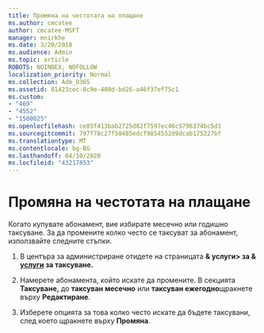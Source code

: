 ```yaml
---
title: Промяна на честотата на плащане
ms.author: cmcatee
author: cmcatee-MSFT
manager: mnirkhe
ms.date: 3/20/2018
ms.audience: Admin
ms.topic: article
ROBOTS: NOINDEX, NOFOLLOW
localization_priority: Normal
ms.collection: Adm_O365
ms.assetid: 81423cec-8c9e-408d-bd26-a46f37ef75c1
ms.custom:
- "469"
- "4552"
- "1500025"
ms.openlocfilehash: ce85f413bab2725d82f7597ec46c5796374bc5d1
ms.sourcegitcommit: 797f78c27f50485edcf9854552d9dcab175227bf
ms.translationtype: MT
ms.contentlocale: bg-BG
ms.lasthandoff: 04/10/2020
ms.locfileid: "43217853"
---
```

# <a name="change-how-often-you-pay"></a>Промяна на честотата на плащане

Когато купувате абонамент, вие избирате месечно или годишно таксуване. За да промените колко често се таксуват за абонамент, използвайте следните стъпки.

1. В центъра за администриране отидете на страницата **& услуги> за & [услуги](https://go.microsoft.com/fwlink/p/?linkid=842054) за таксуване.**

2. Намерете абонамента, който искате да промените. В секцията **Таксуване,** до **таксуван месечно** или **таксуван ежегодно**щракнете върху **Редактиране**.

3. Изберете опцията за това колко често искате да бъдете таксувани, след което щракнете върху **Промяна**.
